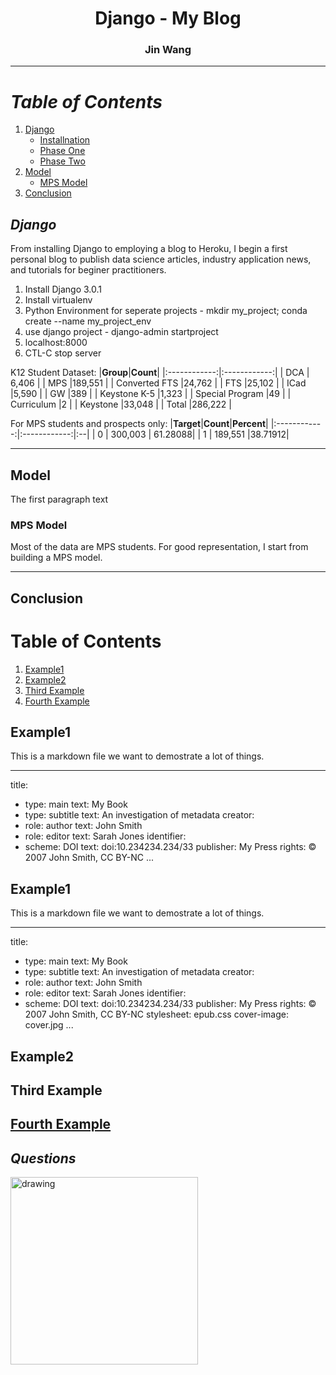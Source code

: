 <center> <h1> Django - My Blog </h1> </center>
<center> <h3>Jin Wang</h3> </center>

---
# _Table of Contents_
1. [Django](#eda)
   * [Installnation](#eda1)
   * [Phase One](#eda2)
   * [Phase Two](#eda3)
2. [Model](#model)
   * [MPS Model](#model1)
3. [Conclusion](#con)


## _Django_ <a name="eda"></a>
From installing Django to employing a blog to Heroku, I begin a first personal blog to publish data science articles, industry application news, and tutorials for beginer practitioners.

1. Install Django 3.0.1
2. Install virtualenv
2. Python Environment for seperate projects - mkdir my_project; conda create --name my_project_env
3. use django project - django-admin startproject
4. localhost:8000
5. CTL-C stop server

K12 Student Dataset:
|**Group**|**Count**|
|:------------:|:------------:|
| DCA  | 6,406  |
| MPS  |189,551   |
| Converted FTS |24,762  |
| FTS   |25,102   |
| ICad   |5,590   |
| GW  |389   |
| Keystone K-5  |1,323   |
| Special Program  |49   |
| Curriculum |2   |
| Keystone  |33,048   |
| Total    |286,222   |

For MPS students and prospects only:
|**Target**|**Count**|**Percent**|
|:------------:|:------------:|:--|
| 0  | 300,003  | 61.28088|
| 1   | 189,551   |38.71912|



---
## Model <a name="model"></a>
The first paragraph text

### MPS Model <a name="model1"></a>
Most of the data are MPS students. For good representation, I start from building a MPS model.




---
## Conclusion <a name="con"></a>







# Table of Contents
1. [Example1](#example1)
2. [Example2](#example2)
3. [Third Example](#third-example)
4. [Fourth Example](#fourth-examplehttpwwwfourthexamplecom)


## Example1
This is a markdown file we want to demostrate a lot of things.

---
title:
- type: main
  text: My Book
- type: subtitle
  text: An investigation of metadata
creator:
- role: author
  text: John Smith
- role: editor
  text: Sarah Jones
identifier:
- scheme: DOI
  text: doi:10.234234.234/33
publisher:  My Press
rights: © 2007 John Smith, CC BY-NC
...

## Example1
This is a markdown file we want to demostrate a lot of things.

---
title:
- type: main
  text: My Book
- type: subtitle
  text: An investigation of metadata
creator:
- role: author
  text: John Smith
- role: editor
  text: Sarah Jones
identifier:
- scheme: DOI
  text: doi:10.234234.234/33
publisher:  My Press
rights: © 2007 John Smith, CC BY-NC
stylesheet: epub.css
cover-image: cover.jpg
...
## Example2



## Third Example
## [Fourth Example](http://www.fourthexample.com)

## _Questions_ <a name="q"></a>
<img src="C:/Users/jwang/Dropbox/Current/Github/Papers/Article/py/pic/test.png" alt="drawing" width="300"/>

